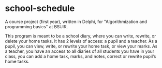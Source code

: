 # school-schedule

A course project (first year), written in Delphi, for "Algorithmization and programming basics" at BSUIR.

This program is meant to be a school diary, where you can write, rewrite, or delete your home tasks. 
It has 2 levels of access: a pupil and a teacher. As a pupil, you can view, write, or rewrite your home task, 
or view your marks. As a teacher, you have an access to all diaries of all students you have in your class, 
you can add a home task, marks, and notes, correct or rewrite pupil’s home tasks.
